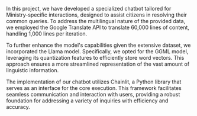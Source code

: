 In this project, we have developed a specialized chatbot tailored for Ministry-specific interactions, designed to assist citizens in resolving their common queries. To address the multilingual nature of the provided data, we employed the Google Translate API to translate 60,000 lines of content, handling 1,000 lines per iteration.

To further enhance the model's capabilities given the extensive dataset, we incorporated the Llama model. Specifically, we opted for the GGML model, leveraging its quantization features to efficiently store word vectors. This approach ensures a more streamlined representation of the vast amount of linguistic information.

The implementation of our chatbot utilizes Chainlit, a Python library that serves as an interface for the core execution. This framework facilitates seamless communication and interaction with users, providing a robust foundation for addressing a variety of inquiries with efficiency and accuracy.
